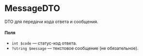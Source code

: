 # MessageDTO

DTO для передачи кода ответа и сообщения.  

#### Поля

* `int $code` — статус-код ответа.  
* `?string $message` — текстовое сообщение (не обязательное).
